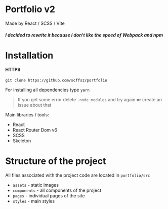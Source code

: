 # Portfolio v2
Made by React / SCSS / Vite

##### I decided to rewrite it because I don't like the speed of Webpack and npm

# Installation

#### HTTPS
```
git clone https://github.com/scffsz/portfolio
```
For installing all dependencies type `yarn`
> If you get some error delete `.node_modules` and try again **or** create an issue about that


Main libraries / tools:
+ React
+ React Router Dom v6
+ SCSS
+ Skeleton

# Structure of the project
All files associated with the project code are located in `portfolio/src`
+ `assets` - static images
+ `components` - all components of the project
+ `pages` - individual pages of the site
+ `styles` - main styles
